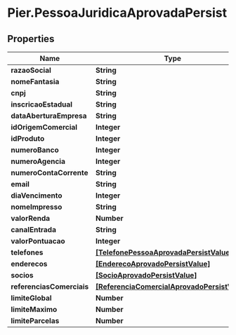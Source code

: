 # Pier.PessoaJuridicaAprovadaPersist

## Properties
Name | Type | Description | Notes
------------ | ------------- | ------------- | -------------
**razaoSocial** | **String** | {{{pessoa_juridica_aprovada_persist_razao_social_value}}} | 
**nomeFantasia** | **String** | {{{pessoa_juridica_aprovada_persist_nome_fantasia_value}}} | [optional] 
**cnpj** | **String** | {{{pessoa_juridica_aprovada_persist_cnpj_value}}} | 
**inscricaoEstadual** | **String** | {{{pessoa_juridica_aprovada_persist_inscricao_estadual_value}}} | [optional] 
**dataAberturaEmpresa** | **String** | {{{pessoa_juridica_aprovada_persist_data_abertura_empresa_value}}} | 
**idOrigemComercial** | **Integer** | {{{pessoa_juridica_aprovada_persist_id_origem_comercial_value}}} | 
**idProduto** | **Integer** | {{{pessoa_juridica_aprovada_persist_id_produto_value}}} | 
**numeroBanco** | **Integer** | {{{pessoa_juridica_aprovada_persist_numero_banco_value}}} | [optional] 
**numeroAgencia** | **Integer** | {{{pessoa_juridica_aprovada_persist_numero_agencia_value}}} | [optional] 
**numeroContaCorrente** | **String** | {{{pessoa_juridica_aprovada_persist_numero_conta_corrente_value}}} | [optional] 
**email** | **String** | {{{pessoa_juridica_aprovada_persist_email_value}}} | [optional] 
**diaVencimento** | **Integer** | {{{pessoa_juridica_aprovada_persist_dia_vencimento_value}}} | 
**nomeImpresso** | **String** | {{{pessoa_juridica_aprovada_persist_nome_impresso_value}}} | [optional] 
**valorRenda** | **Number** | {{{pessoa_juridica_aprovada_persist_valor_renda_value}}} | [optional] 
**canalEntrada** | **String** | {{{pessoa_juridica_aprovada_persist_canal_entrada_value}}} | [optional] 
**valorPontuacao** | **Integer** | {{{pessoa_juridica_aprovada_persist_valor_pontuacao_value}}} | [optional] 
**telefones** | [**[TelefonePessoaAprovadaPersistValue]**](TelefonePessoaAprovadaPersistValue.md) | {{{pessoa_juridica_aprovada_persist_telefones_value}}} | [optional] 
**enderecos** | [**[EnderecoAprovadoPersistValue]**](EnderecoAprovadoPersistValue.md) | {{{pessoa_juridica_aprovada_persist_enderecos_value}}} | 
**socios** | [**[SocioAprovadoPersistValue]**](SocioAprovadoPersistValue.md) | {{{pessoa_juridica_aprovada_persist_socios_value}}} | [optional] 
**referenciasComerciais** | [**[ReferenciaComercialAprovadoPersistValue]**](ReferenciaComercialAprovadoPersistValue.md) | {{{pessoa_juridica_aprovada_persist_referencias_comerciais_value}}} | [optional] 
**limiteGlobal** | **Number** | {{{pessoa_juridica_aprovada_persist_limite_global_value}}} | 
**limiteMaximo** | **Number** | {{{pessoa_juridica_aprovada_persist_limite_maximo_value}}} | 
**limiteParcelas** | **Number** | {{{pessoa_juridica_aprovada_persist_limite_parcelas_value}}} | 



